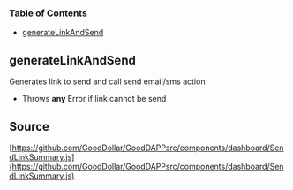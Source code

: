 <!-- Generated by documentation.js. Update this documentation by updating the source code. -->

### Table of Contents

-   [generateLinkAndSend][1]

## generateLinkAndSend

Generates link to send and call send email/sms action

-   Throws **any** Error if link cannot be send

[1]: #generatelinkandsend
## Source
[https://github.com/GoodDollar/GoodDAPPsrc/components/dashboard/SendLinkSummary.js](https://github.com/GoodDollar/GoodDAPPsrc/components/dashboard/SendLinkSummary.js)

